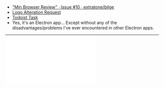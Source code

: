 - ["Min Browser Review" · Issue #10 · extratone/bilge](https://github.com/extratone/bilge/issues/10)
- [Logo Alteration Request](https://discord.com/channels/764269005195968512/764560513668612166/908950896925372436)
- [Todoist Task](https://todoist.com/showTask?id=5265886765)
- Yes, it's an Electron app... Except without any of the disadvantages/problems I've ever encountered in other Electron apps.


---

![Legacy - MinBrowserNotes](Legacy%20-%20MinBrowserNotes.md)
